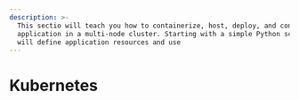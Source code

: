 ```yaml
---
description: >-
  This sectio will teach you how to containerize, host, deploy, and configure an
  application in a multi-node cluster. Starting with a simple Python script, you
  will define application resources and use
---
```


# Kubernetes

